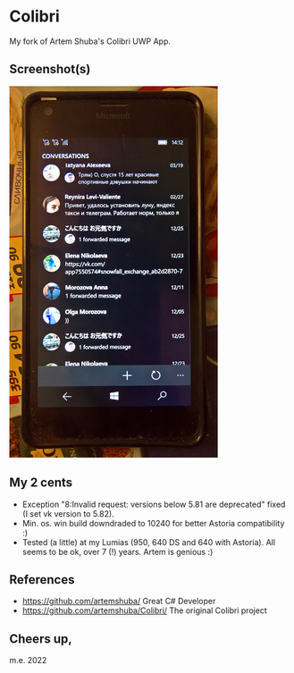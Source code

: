 # Colibri

My fork of Artem Shuba's Colibri UWP App.

## Screenshot(s)
![](Images/shot1.png)

## My 2 cents

- Exception "8:Invalid request: versions below 5.81 are deprecated" fixed (I set vk version to 5.82).
- Min. os. win build downdraded to 10240 for better Astoria compatibility :)
- Tested (a little) at my Lumias (950, 640 DS and 640 with Astoria). All seems to be ok, over 7 (!) years. Artem is genious :)

## References
- https://github.com/artemshuba/ Great C# Developer
- https://github.com/artemshuba/Colibri/ The original Colibri project

## Cheers up,
m.e. 2022

